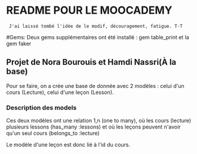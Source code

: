 # README POUR LE MOOCADEMY

     J'ai laissé tombé l'idée de le modif, découragement, fatigue. T-T

#Gems:
Deux gems supplémentaires ont été installé : gem table_print et la gem faker


## Projet de Nora Bourouis et Hamdi Nassri(À la base)

Pour se faire, on a crée une base de donnée avec 2 modèles : celui d'un cours (Lecture), celui d'une leçon (Lesson).

### Description des models

Ces deux modèles ont une relation 1,n (one to many), où les cours (lecture) plusieurs lessons (has_many :lessons) et où les leçons peuvent n'avoir qu'un seul cours (belongs_to :lecture)

Le modèle d'une leçon est donc lié à l'id du cours. 


